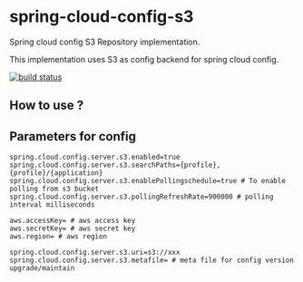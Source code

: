 # spring-cloud-config-s3
Spring cloud config S3 Repository implementation.

This implementation uses S3 as config backend for spring cloud config.

[![build status ](https://gitlab.com/salunkenagesh14/spring-cloud-config-s3/badges/master/pipeline.svg)](https://gitlab.com/salunkenagesh14/spring-cloud-config-s3/badges/master/pipeline.svg)

## How to use ?


## Parameters for config

```
spring.cloud.config.server.s3.enabled=true
spring.cloud.config.server.s3.searchPaths={profile},{profile}/{application}
spring.cloud.config.server.s3.enablePollingschedule=true # To enable polling from s3 bucket
spring.cloud.config.server.s3.pollingRefreshRate=900000 # polling interval milliseconds

aws.accessKey= # aws access key
aws.secretKey= # aws secret key
aws.region= # aws region

spring.cloud.config.server.s3.uri=s3://xxx
spring.cloud.config.server.s3.metafile= # meta file for config version upgrade/maintain
```